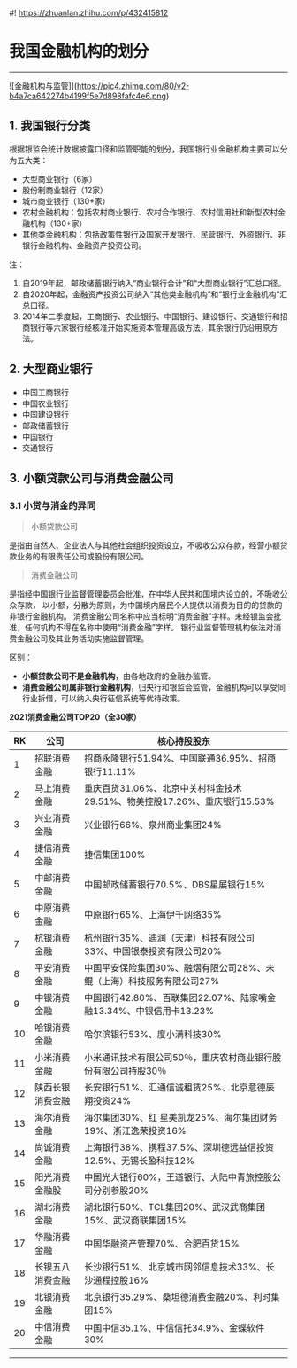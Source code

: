 #! https://zhuanlan.zhihu.com/p/432415812
# 我国金融机构的划分

---

![金融机构与监管]](https://pic4.zhimg.com/80/v2-b4a7ca642274b4199f5e7d898fafc4e6.png)

## 1. 我国银行分类

根据银监会统计数据披露口径和监管职能的划分，我国银行业金融机构主要可以分为五大类：

- 大型商业银行（6家）
- 股份制商业银行（12家）
- 城市商业银行（130+家）
- 农村金融机构：包括农村商业银行、农村合作银行、农村信用社和新型农村金融机构（130+家）
- 其他类金融机构：包括政策性银行及国家开发银行、民营银行、外资银行、非银行金融机构、金融资产投资公司。

注：
1. 自2019年起，邮政储蓄银行纳入“商业银行合计”和“大型商业银行”汇总口径。
2. 自2020年起，金融资产投资公司纳入“其他类金融机构”和“银行业金融机构”汇总口径。
3. 2014年二季度起，工商银行、农业银行、中国银行、建设银行、交通银行和招商银行等六家银行经核准开始实施资本管理高级方法，其余银行仍沿用原方法。

## 2. 大型商业银行

- 中国工商银行
- 中国农业银行
- 中国建设银行
- 邮政储蓄银行
- 中国银行
- 交通银行

## 3. 小额贷款公司与消费金融公司

### 3.1 小贷与消金的异同

> 小额贷款公司

是指由自然人、企业法人与其他社会组织投资设立，不吸收公众存款，经营小额贷款业务的有限责任公司或股份有限公司。

> 消费金融公司

是指经中国银行业监督管理委员会批准，在中华人民共和国境内设立的，不吸收公众存款，
以小额，分散为原则，为中国境内居民个人提供以消费为目的的贷款的非银行金融机构。
消费金融公司名称中应当标明“消费金融”字样。未经银监会批准，任何机构不得在名称中使用“消费金融”字样。
银行业监督管理机构依法对消费金融公司及其业务活动实施监督管理。

区别：
- **小额贷款公司不是金融机构**，由各地政府的金融办监管。
- **消费金融公司属非银行金融机构**，归央行和银监会监管，金融机构可以享受同行业拆借，可以纳入央行征信系统等优待政策。

**2021消费金融公司TOP20（全30家）**

|RK |	公司	|核心持股股东|
|---|-------|-------------|
|1	|   招联消费金融|	招商永隆银行51.94%、中国联通36.95%、招商银行11.11%|
|2	|   马上消费金融|	重庆百货31.06%、北京中关村科金技术29.51%、物美控股17.26%、重庆银行15.53%|
|3	|   兴业消费金融|	兴业银行66%、泉州商业集团24%|
|4	|   捷信消费金融|	捷信集团100%|
|5	|   中邮消费金融|	中国邮政储蓄银行70.5%、DBS星展银行15%|
|6	|   中原消费金融|	中原银行65%、上海伊千网络35%|
|7	|   杭银消费金融|	杭州银行35%、迪润（天津）科技有限公司33%、中国银泰投资有限公司20%|
|8	|   平安消费金融|	中国平安保险集团30%、融熠有限公司28%、未鲲（上海）科技服务有限公司27%|
|9	|   中银消费金融|	中国银行42.80%、百联集团22.07%、陆家嘴金融13.34%、中银信用卡13.23%|
|10 |	哈银消费金融|	哈尔滨银行53%、度小满科技30%|
|11 |	小米消费金融|	小米通讯技术有限公司50％，重庆农村商业银行股份有限公司持股30％|
|12 |	陕西长银消费金融|	长安银行51%、汇通信诚租赁25%、北京意德辰翔投资24%|
|13 |	海尔消费金融|	海尔集团30%、红 星美凯龙25%、海尔集团财务19%、浙江逸荣投资16%|
|14 |	尚诚消费金融|	上海银行38%、携程37.5%、深圳德远益信投资12.5%、无锡长盈科技12%|
|15 |	阳光消费金融股|	中国光大银行60%，王道银行、大陆中青旅控股公司分别参股20%|
|16 |	湖北消费金融|	湖北银行50%、TCL集团20%、武汉武商集团15%、武汉商联集团15%
|17 |	华融消费金融|	中国华融资产管理70%、合肥百货15%|
|18 |	长银五八消费金融|	长沙银行51%、北京城市网邻信息技术33%、长沙通程控股16%|
|19 |	北银消费金融|	北京银行35.29%、桑坦德消费金融20%、利时集团15%|
|20 |	中信消费金融|	中国中信35.1%、中信信托34.9%、金蝶软件30%|

---

